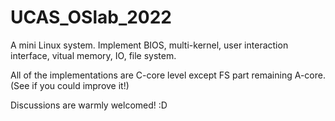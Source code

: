 # UCAS_OSlab_2022

A mini Linux system. Implement BIOS, multi-kernel, user interaction interface, vitual memory, IO, file system.


All of the implementations are C-core level except FS part remaining A-core.(See if you could improve it!)


Discussions are warmly welcomed! :D
